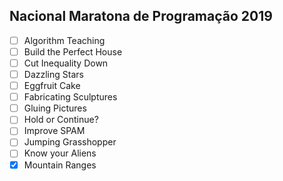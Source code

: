 ## Nacional Maratona de Programação 2019

- [ ] Algorithm Teaching
- [ ] Build the Perfect House
- [ ] Cut Inequality Down
- [ ] Dazzling Stars
- [ ] Eggfruit Cake
- [ ] Fabricating Sculptures
- [ ] Gluing Pictures
- [ ] Hold or Continue?
- [ ] Improve SPAM
- [ ] Jumping Grasshopper
- [ ] Know your Aliens
- [x] Mountain Ranges
